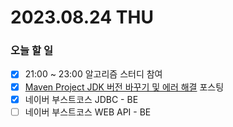 # 2023.08.24 THU

### 오늘 할 일
* [x] 21:00 ~ 23:00 알고리즘 스터디 참여
* [x] [Maven Project JDK 버전 바꾸기 및 에러 해결](https://velog.io/@dayo____me/Eclipse-Maven-Project-jdk-%EB%B2%84%EC%A0%84-%EB%B0%94%EA%BE%B8%EA%B8%B0-%EB%B0%8F-%EC%97%90%EB%9F%AC-%ED%95%B4%EA%B2%B0) 포스팅
* [x] 네이버 부스트코스 JDBC - BE
* [ ] 네이버 부스트코스 WEB API - BE